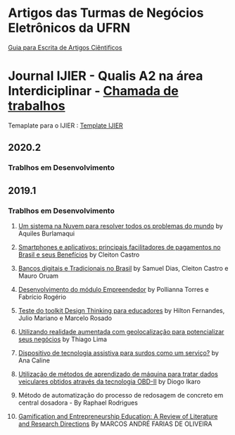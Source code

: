 
# Artigos das Turmas de Negócios Eletrônicos da UFRN

[Guia para Escrita de Artigos Ciêntificos](https://docs.google.com/document/d/1EO0oFDhCDIrdFhSuv943vHrbwlfDpdVDLcz__mHHJdA)

# Journal IJIER - Qualis A2 na área Interdiciplinar - [Chamada de trabalhos](https://ijier.net/ijier/cfp)
Temaplate para o IJIER : [Template IJIER](https://docs.google.com/document/d/1pVRtEzSiuonfiS08IcdXQHXIYctiCQYpjothuQtrn7k)


## 2020.2
### Trablhos em Desenvolvimento



## 2019.1

### Trablhos em Desenvolvimento

1. [Um sistema na Nuvem para resolver todos os problemas do mundo](https://docs.google.com/document/d/1pVRtEzSiuonfiS08IcdXQHXIYctiCQYpjothuQtrn7k/edit) by Aquiles Burlamaqui
1. [Smartphones e aplicativos: principais facilitadores de pagamentos no Brasil e seus Benefícios](https://docs.google.com/document/d/1L0_j7MGlVGo2W2eEQm0NwzhgRdqmkm1di42bexq8eCo/edit?usp=sharing) by Cleiton Castro
1. [Bancos digitais e Tradicionais no Brasil](https://docs.google.com/document/d/1Sd-4WvsLIMGwt3yOobKzjFRftkIFocMKKmaGLaV8omk/edit?usp=sharing) by Samuel Dias, Cleiton Castro e Mauro Oruam
1. [Desenvolvimento do módulo Empreendedor](https://docs.google.com/document/d/11viSMJb7hw3z4S7byjXUgOWak0u3CKREky9sEldvPuc/edit?usp=sharing) by Pollianna Torres e Fabrício Rogério
1. [Teste do toolkit Design Thinking para educadores](https://docs.google.com/document/d/1GXz1NdMIvG6SOcTCVrxPilBQlxENW2WiK3_jIKjn9S4/edit?usp=sharing) by Hilton Fernandes, Julio Mariano e Marcelo Rosado
1. [Utilizando realidade aumentada com geolocalização para potencializar seus negócios](https://docs.google.com/document/d/1Jr6PbF3WSX0dfT6ZCER1zI8V5tzgIW6HmSG2g8yp1t4/edit?usp=sharing) by Thiago Lima
1. [Dispositivo de tecnologia assistiva para surdos como um serviço?](https://docs.google.com/document/d/18A0QcP-ko3-KKh49AXwA993ISm-Yx4O_uhPWkRXxrno/edit?usp=sharing) by Ana Caline
1. [Utilização de métodos de aprendizado de máquina para tratar dados veiculares obtidos através da tecnologia OBD-II](https://docs.google.com/document/d/1aufp3bpgUNFGycPyO6dilS8OYI1ABgnSoaNM9DFyMbw/edit?usp=sharing) by Diogo Ikaro
1. Método de automatização do processo de redosagem de concreto em central dosadora - By Raphael Rodrigues

1. [Gamification and Entrepreneurship Education: A Review of Literature and Research Directions](https://docs.google.com/document/d/1eAN-SGgcoCBnvKpyO_3IMIcaIvV4T357xsqiNBR-E40) By MARCOS ANDRÉ FARIAS DE OLIVEIRA



